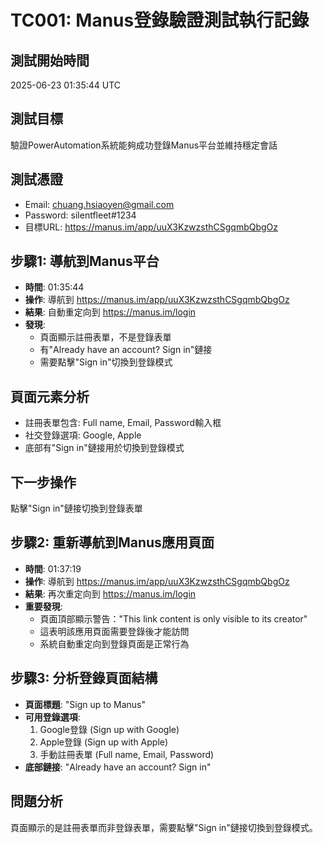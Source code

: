 # TC001: Manus登錄驗證測試執行記錄

## 測試開始時間
2025-06-23 01:35:44 UTC

## 測試目標
驗證PowerAutomation系統能夠成功登錄Manus平台並維持穩定會話

## 測試憑證
- Email: chuang.hsiaoyen@gmail.com
- Password: silentfleet#1234
- 目標URL: https://manus.im/app/uuX3KzwzsthCSgqmbQbgOz

## 步驟1: 導航到Manus平台
- **時間**: 01:35:44
- **操作**: 導航到 https://manus.im/app/uuX3KzwzsthCSgqmbQbgOz
- **結果**: 自動重定向到 https://manus.im/login
- **發現**: 
  - 頁面顯示註冊表單，不是登錄表單
  - 有"Already have an account? Sign in"鏈接
  - 需要點擊"Sign in"切換到登錄模式

## 頁面元素分析
- 註冊表單包含: Full name, Email, Password輸入框
- 社交登錄選項: Google, Apple
- 底部有"Sign in"鏈接用於切換到登錄模式

## 下一步操作
點擊"Sign in"鏈接切換到登錄表單


## 步驟2: 重新導航到Manus應用頁面
- **時間**: 01:37:19
- **操作**: 導航到 https://manus.im/app/uuX3KzwzsthCSgqmbQbgOz
- **結果**: 再次重定向到 https://manus.im/login
- **重要發現**: 
  - 頁面頂部顯示警告："This link content is only visible to its creator"
  - 這表明該應用頁面需要登錄後才能訪問
  - 系統自動重定向到登錄頁面是正常行為

## 步驟3: 分析登錄頁面結構
- **頁面標題**: "Sign up to Manus"
- **可用登錄選項**:
  1. Google登錄 (Sign up with Google)
  2. Apple登錄 (Sign up with Apple)
  3. 手動註冊表單 (Full name, Email, Password)
- **底部鏈接**: "Already have an account? Sign in"

## 問題分析
頁面顯示的是註冊表單而非登錄表單，需要點擊"Sign in"鏈接切換到登錄模式。

